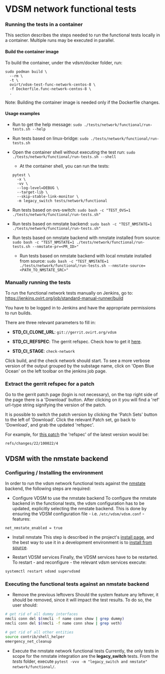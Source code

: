 # VDSM network functional tests

### Running the tests in a container

This section describes the steps needed to run the functional tests
locally in a container.
Multiple runs may be executed in parallel.

#### Build the container image
To build the container, under the vdsm/docker folder, run:
```
sudo podman build \
  --rm \
  -t \
  ovirt/vdsm-test-func-network-centos-8 \
  -f Dockerfile.func-network-centos-8 \
  .
```
Note: Building the container image is needed only if the Dockerfile
changes.

#### Usage examples

- Run to get the help message:
  `sudo ./tests/network/functional/run-tests.sh --help`

- Run tests based on linux-bridge:
  `sudo ./tests/network/functional/run-tests.sh`

- Open the container shell without executing the test run:
  `sudo ./tests/network/functional/run-tests.sh --shell`
  - At the container shell, you can run the tests:
  ```
  pytest \
    -x \
    -vv \
    --log-level=DEBUG \
    --target-lib \
    --skip-stable-link-monitor \
    -m legacy_switch tests/network/functional
  ```

- Run tests based on ovs-switch:
  `sudo bash -c "TEST_OVS=1 ./tests/network/functional/run-tests.sh"`

 - Run tests based on nmstate backend:
  `sudo bash -c "TEST_NMSTATE=1 ./tests/network/functional/run-tests.sh"`

- Run tests based on nmstate backend with nmstate installed from source:
  `sudo bash -c "TEST_NMSTATE=1 ./tests/network/functional/run-tests.sh --nmstate-pr=<PR_ID>"`

  - Run tests based on nmstate backend with local nmstate installed from source:
  `sudo bash -c "TEST_NMSTATE=1 ./tests/network/functional/run-tests.sh --nmstate-source=<PATH_TO_NMSTATE_SRC>"`

### Manually running the tests

To run the functional network tests manually on Jenkins, go to:
https://jenkins.ovirt.org/job/standard-manual-runner/build

You have to be logged in to Jenkins and have the appropriate
permissions to run builds.

There are three relevant parameters to fill in:

* **STD_CI_CLONE_URL**: `git://gerrit.ovirt.org/vdsm`

* **STD_CI_REFSPEC**: The gerrit refspec. Check how to get it
[here](#extract-the-gerrit-refspec-for-a-patch).

* **STD_CI_STAGE**: `check-network`

Click build, and the check network should start. To see a more verbose version
of the output grouped by the substage name, click on 'Open Blue Ocean' on the
left toolbar on the jenkins job page.

### Extract the gerrit refspec for a patch

Go to the gerrit patch page (login is not necessary), on the top right side of
the page there is a 'Download' button. After clicking on it you will find a
'ref' url-type string signifying the version of the patch.

It is possible to switch the patch version by clicking the 'Patch Sets' button
to the left of 'Download'. Click the relevant Patch set, go back to 'Download',
 and grab the updated 'refspec'.

For example, for [this patch](https://gerrit.ovirt.org/#/c/100022/)
the 'refspec' of the latest version would be:

`refs/changes/22/100022/4`

## VDSM with the nmstate backend

### Configuring / Installing the environment
In order to run the vdsm network functional tests against the
[nmstate](https://github.com/nmstate/nmstate) backend, the following steps are
required:

* Configure VDSM to use the nmstate backend
To configure the nmstate backend in the functional tests, the vdsm configuration
has to be updated, explicitly selecting the nmstate backend. This is done by
ensuring the VDSM configuration file - i.e. ```/etc/vdsm/vdsm.conf``` - features:
```
net_nmstate_enabled = true
```

* Install nmstate
This step is described in the project's
[install page](https://github.com/nmstate/nmstate/blob/master/README.install.md#nmstate-installation),
and the best way to use it in a development environment is to
[install from source](https://github.com/nmstate/nmstate/blob/master/README.install.md#install-nmstate-from-source).

* Restart VDSM services
Finally, the VDSM services have to be restarted. To restart - and reconfigure -
the relevant vdsm services execute:
```bash
systemctl restart vdsmd supervdsmd
```

### Executing the functional tests against an nmstate backend

* Remove the previous leftovers
Should the system feature any leftover, it should be removed, since it will
impact the test results. To do so, the user should:
```bash
# get rid of all dummy interfaces
nmcli conn del $(nmcli -f name conn show | grep dummy)
nmcli conn del $(nmcli -f name conn show | grep veth)

# get rid of all other entities
source contrib/shell_helper
emergency_net_cleanup
```

* Execute the nmstate network functional tests
Currently, the only tests in scope for the nmstate integration are the
**legacy_switch** tests.
From the *tests* folder, execute ```pytest -vvv -m "legacy_switch and nmstate" network/functional/```.

